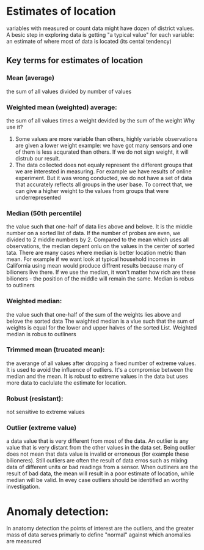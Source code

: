 # Estimates of location

variables with measured or count data might have dozen of district values. A besic step in exploring data
is getting "a typical value" for each variable: an estimate of where most of data is located (its cental
tendency)

## Key terms for estimates of location

### Mean (average)
the sum of all values divided by number of values

### Weighted mean (weighted) average:
the sum of all values times a weight devided by the sum of the weight
Why use it?
1. Some values are more variable than others, highly variable observations are given a lower weight example: we have got many sensors and one of them is less acqurated than others. If we do not sign weight, it will distrub our result.
2. The data collected does not equaly represent the different groups that we are interested in measuring. For example we have results of online experiment. But it was wrong conducted, we do not have a set of data
that accurately reflects all groups in the user base. To correct that, we can give a higher weight to the values from groups that were underrepresented

### Median (50th percentile)
the value such that one-half of data lies above and belove. It is the middle number on a sorted list of data. If the number of probes are even, we divided to 2 middle numbers by 2.
Compared to the mean which uses all observations, the median depent onlu on the values in the center of sorted tata. 
There are many cases where median is better location metric than mean. For example if we want look at typical household incomes in California using mean would produce diffrent results because many of bilioners live there. If we use the median, it won't matter how rich are these bilioners - the position of the middle will remain the same.
Median is robus to outliners

### Weighted median:
the value such that one-half of the sum of the weights lies above and belove the sorted data
The waighted median is a vlue such that the sum of weights is equal for the lower and upper halves of the sorted List.
Weighted median is robus to outliners

### Trimmed mean (trucated mean):
the averange of all values after dropping a fixed number of extreme values.
It is used to avoid the influence of outliers. It's a compromise between the median and the mean. 
It is robust to extreme values in the data but uses more data to caclulate the estimate for location.

### Robust (resistant):
not sensitive to extreme values

### Outlier (extreme value)
a data value that is very different from most of the data.
An outlier is any value that is very distant from the other values in the data set. Being outlier
does not mean that data value is invalid or erroneous (for example these bilioneres).
Still outliers are often the result of data erros such as mixing data of different units or bad readings from a sensor. When outliners are the result of bad data, the mean will result in a poor estimate of location, while median will be valid. In evey case outliers should be identified an worthy investigation.

# Anomaly detection:
In anatomy detection the points of interest are the outliers, and the greater mass of data serves primarly
to define "normal" against which anomalies are measured